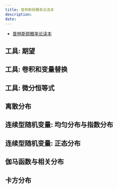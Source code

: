 ```yaml
---
title: 普林斯顿概率论读本
description:
date:
---
```


- [普林斯顿概率论读本](https://book.douban.com/subject/35193606/)

## 工具: 期望

## 工具: 卷积和变量替换

## 工具: 微分恒等式

## 离散分布

## 连续型随机变量: 均匀分布与指数分布

## 连续型随机变量: 正态分布

## 伽马函数与相关分布

## 卡方分布
